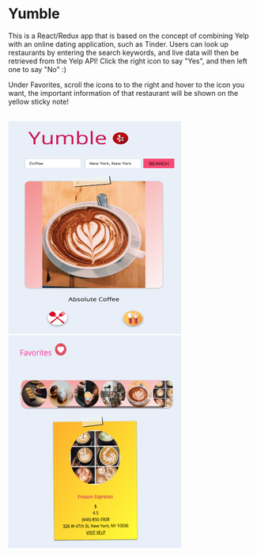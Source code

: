 # Yumble

This is a React/Redux app that is based on the concept of combining Yelp with an online dating application, such as Tinder. Users can look up restaurants by entering the search keywords, and live data will then be retrieved from the Yelp API! Click the right icon to say "Yes", and then left one to say "No" :) 

Under Favorites, scroll the icons to to the right and hover to the icon you want, the important information of that restaurant will be shown on the yellow sticky note! 

<br>
<img height="430" width ="350" src="https://github.com/ringoyip0901/yumble/blob/master/Yumble.png" />
<img height="430" width="350" src="https://github.com/ringoyip0901/yumble/blob/master/favorites.png" />
<br>
